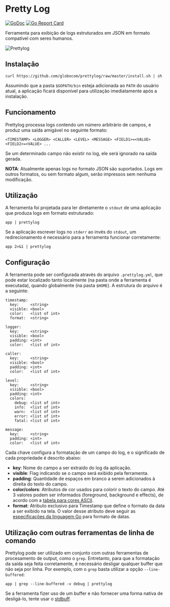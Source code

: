 # Pretty Log

[![GoDoc](https://godoc.org/github.com/globocom/prettylog?status.svg)](https://godoc.org/github.com/globocom/prettylog)
[![Go Report Card](https://goreportcard.com/badge/github.com/globocom/prettylog)](https://goreportcard.com/report/github.com/globocom/prettylog)

Ferramenta para exibição de logs estruturados em JSON em formato compatível com seres humanos.

![Prettylog](https://github.com/globocom/prettylog/raw/master/prettylog.png)

## Instalação

    curl https://github.com/globocom/prettylog/raw/master/install.sh | sh 

Assumindo que a pasta `$GOPATH/bin` esteja adicionada ao `PATH` do usuário atual, a aplicação ficará disponível para 
utilização imediatamente após a instalação.

## Funcionamento

Prettylog processa logs contendo um número arbitrário de campos, e produz uma saída amigável no seguinte formato:

    <TIMESTAMP> <LOGGER> <CALLER> <LEVEL> <MESSAGE> <FIELD1>=<VALUE> <FIELD2>=<VALUE> ...

Se um determinado campo não existir no log, ele será ignorado na saída gerada.

**NOTA**: Atualmente apenas logs no formato JSON são suportados. Logs em outros formatos, ou sem formato algum, serão
impressos sem nenhuma modificação.

## Utilização

A ferramenta foi projetada para ler diretamente o `stdout` de uma aplicação que produza logs em formato estruturado:

    app | prettylog

Se a aplicação escrever logs no `stderr` ao invés do `stdout`, um redirecionamento é necessário para a ferramenta 
funcionar corretamente:

    app 2>&1 | prettylog

## Configuração

A ferramenta pode ser configurada através do arquivo `.prettylog.yml`, que pode estar localizado tanto localmente (na
pasta onde a ferramenta é executada), quando globalmente (na pasta `$HOME`). A estrutura do arquivo é a seguinte:

    timestamp:
      key:     <string>
      visible: <bool> 
      color:   <list of int>
      format:  <string>

    logger:
      key:     <string>
      visible: <bool>
      padding: <int>
      color:   <list of int> 

    caller:
      key:     <string>
      visible: <bool>
      padding: <int>
      color:   <list of int>

    level:
      key:     <string>
      visible: <bool>
      padding: <int>
      colors:
        debug: <list of int>
        info:  <list of int>
        warn:  <list of int>
        error: <list of int>
        fatal: <list of int>

    message:
      key:     <string>
      padding: <int>
      color:   <list of int>

Cada chave configura a formatação de um campo do log, e o significado de cada propriedade é descrito abaixo:

- **key**: Nome do campo a ser extraído do log da aplicação.
- **visible**: Flag indicando se o campo será exibido pela ferramenta.
- **padding**: Quantidade de espaços em branco a serem adicionados à direita do texto do campo.
- **color/colors**: Atributos de cor usados para colorir o texto do campo. Até 3 valores podem ser informados 
(foreground, background e effects), de acordo com a [tabela para cores ASCII](https://en.wikipedia.org/wiki/ANSI_escape_code#Colors).
- **format**: Atributo exclusivo para Timestamp que define o formato da data a ser exibido na tela. O valor desse atributo
deve seguir as [especificações da linguagem Go](https://golang.org/pkg/time/#pkg-constants) para formato de datas.

## Utilização com outras ferramentas de linha de comando

Prettylog pode ser utilizado em conjunto com outras ferramentas de procesamento de output, como o `grep`. Entretanto, 
para que a formatação da saída seja feita corretamente, é necessário desligar qualquer buffer que não seja por linha. 
Por exemplo, com o `grep` basta utilizar a opção `--line-buffered`:

    app | grep --line-buffered -v debug | prettylog

Se a ferramenta fizer uso de um buffer e não fornecer uma forma nativa de desligá-lo, tente usar o 
[stdbuff](https://www.gnu.org/software/coreutils/manual/html_node/stdbuf-invocation.html).

